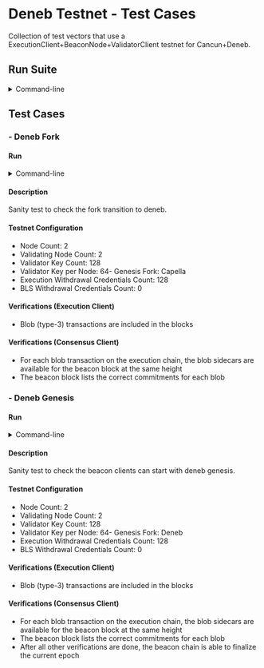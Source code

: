 # Deneb Testnet - Test Cases

Collection of test vectors that use a ExecutionClient+BeaconNode+ValidatorClient testnet for Cancun+Deneb.

## Run Suite

<details>
<summary>Command-line</summary>

```bash
./hive --client <CLIENTS> --sim eth2/dencun --sim.limit "eth2-deneb-testnet/"
```

</details>

## Test Cases

### - Deneb Fork

#### Run

<details>
<summary>Command-line</summary>

```bash
./hive --client <CLIENTS> --sim eth2/dencun --sim.limit "eth2-deneb-testnet/test-deneb-fork-"
```

</details>

#### Description

Sanity test to check the fork transition to deneb.

#### Testnet Configuration


- Node Count: 2
- Validating Node Count: 2
- Validator Key Count: 128
- Validator Key per Node: 64- Genesis Fork: Capella
- Execution Withdrawal Credentials Count: 128
- BLS Withdrawal Credentials Count: 0

#### Verifications (Execution Client)


- Blob (type-3) transactions are included in the blocks

#### Verifications (Consensus Client)


- For each blob transaction on the execution chain, the blob sidecars are available for the beacon block at the same height
- The beacon block lists the correct commitments for each blob

### - Deneb Genesis

#### Run

<details>
<summary>Command-line</summary>

```bash
./hive --client <CLIENTS> --sim eth2/dencun --sim.limit "eth2-deneb-testnet/test-deneb-genesis-"
```

</details>

#### Description


Sanity test to check the beacon clients can start with deneb genesis.


#### Testnet Configuration


- Node Count: 2
- Validating Node Count: 2
- Validator Key Count: 128
- Validator Key per Node: 64- Genesis Fork: Deneb
- Execution Withdrawal Credentials Count: 128
- BLS Withdrawal Credentials Count: 0

#### Verifications (Execution Client)


- Blob (type-3) transactions are included in the blocks

#### Verifications (Consensus Client)


- For each blob transaction on the execution chain, the blob sidecars are available for the beacon block at the same height
- The beacon block lists the correct commitments for each blob
- After all other verifications are done, the beacon chain is able to finalize the current epoch

